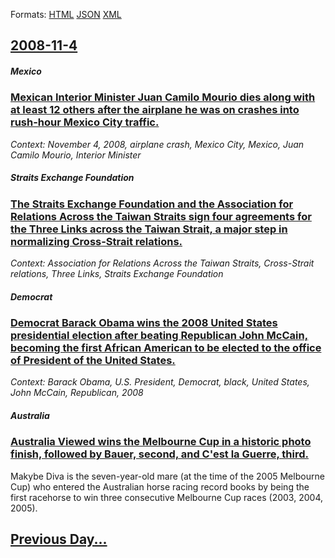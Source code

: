 
Formats: [HTML](2008/11/4/index.html)  [JSON](2008/11/4/index.json)  [XML](2008/11/4/index.xml)  

## [2008-11-4](/news/2008/11/4/index.md)

##### Mexico
### [ Mexican Interior Minister Juan Camilo Mourio dies along with at least 12 others after the airplane he was on crashes into rush-hour Mexico City traffic. ](/news/2008/11/4/mexican-interior-minister-juan-camilo-mourino-dies-along-with-at-least-12-others-after-the-airplane-he-was-on-crashes-into-rush-hour-mexico.md)
_Context: November 4, 2008, airplane crash, Mexico City, Mexico, Juan Camilo Mourio, Interior Minister_

##### Straits Exchange Foundation
### [ The Straits Exchange Foundation and the Association for Relations Across the Taiwan Straits sign four agreements for the Three Links across the Taiwan Strait, a major step in normalizing Cross-Strait relations. ](/news/2008/11/4/the-straits-exchange-foundation-and-the-association-for-relations-across-the-taiwan-straits-sign-four-agreements-for-the-three-links-across.md)
_Context: Association for Relations Across the Taiwan Straits, Cross-Strait relations, Three Links, Straits Exchange Foundation_

##### Democrat
### [ Democrat Barack Obama wins the 2008 United States presidential election after beating Republican John McCain, becoming the first African American to be elected to the office of President of the United States. ](/news/2008/11/4/democrat-barack-obama-wins-the-2008-united-states-presidential-election-after-beating-republican-john-mccain-becoming-the-first-african-am.md)
_Context: Barack Obama, U.S. President, Democrat, black, United States, John McCain, Republican, 2008_

##### Australia
### [ Australia Viewed wins the Melbourne Cup in a historic photo finish, followed by Bauer, second, and C'est la Guerre, third. ](/news/2008/11/4/australia-viewed-wins-the-melbourne-cup-in-a-historic-photo-finish-followed-by-bauer-second-and-c-est-la-guerre-third.md)
Makybe Diva is the seven-year-old mare (at the time of the 2005 Melbourne Cup) who entered the Australian horse racing record books by being the first racehorse to win three consecutive Melbourne Cup races (2003, 2004, 2005).

## [Previous Day...](/news/2008/11/3/index.md)

